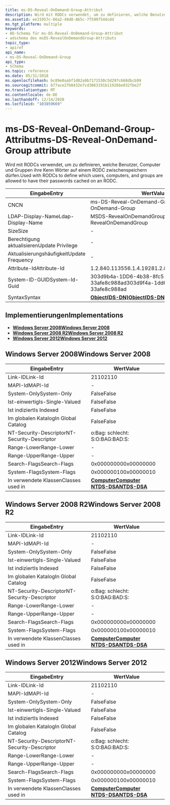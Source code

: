 ```yaml
---
title: ms-DS-Reveal-OnDemand-Group-Attribut
description: Wird mit RODCs verwendet, um zu definieren, welche Benutzer, Computer und Gruppen ihre Kenn Wörter auf einem RODC zwischenspeichern dürfen.
ms.assetid: ee31957c-66a2-49d8-865c-7f599754dcdd
ms.tgt_platform: multiple
keywords:
- AD-Schema für ms-DS-Reveal-OnDemand-Group-Attribut
- adschema des msDS-RevealOnDemandGroup-Attributs
topic_type:
- apiref
api_name:
- ms-DS-Reveal-OnDemand-Group
api_type:
- Schema
ms.topic: reference
ms.date: 05/31/2018
ms.openlocfilehash: bc89e0aabf1d82a9b7171530c5d297c668dbcb99
ms.sourcegitcommit: b77ace27b0432e7cd3863191b11926be032fbe2f
ms.translationtype: MT
ms.contentlocale: de-DE
ms.lasthandoff: 12/14/2020
ms.locfileid: "103859669"
---
```

# <a name="ms-ds-reveal-ondemand-group-attribute"></a><span data-ttu-id="c5d89-105">ms-DS-Reveal-OnDemand-Group-Attribut</span><span class="sxs-lookup"><span data-stu-id="c5d89-105">ms-DS-Reveal-OnDemand-Group attribute</span></span>

<span data-ttu-id="c5d89-106">Wird mit RODCs verwendet, um zu definieren, welche Benutzer, Computer und Gruppen ihre Kenn Wörter auf einem RODC zwischenspeichern dürfen.</span><span class="sxs-lookup"><span data-stu-id="c5d89-106">Used with RODCs to define which users, computers, and groups are allowed to have their passwords cached on an RODC.</span></span>



| <span data-ttu-id="c5d89-107">Eingabe</span><span class="sxs-lookup"><span data-stu-id="c5d89-107">Entry</span></span> | <span data-ttu-id="c5d89-108">Wert</span><span class="sxs-lookup"><span data-stu-id="c5d89-108">Value</span></span> |
|-------------------|-----------------------------------------|
| <span data-ttu-id="c5d89-109">CN</span><span class="sxs-lookup"><span data-stu-id="c5d89-109">CN</span></span>                | <span data-ttu-id="c5d89-110">ms-DS-Reveal-OnDemand-Gruppe</span><span class="sxs-lookup"><span data-stu-id="c5d89-110">ms-DS-Reveal-OnDemand-Group</span></span>             |
| <span data-ttu-id="c5d89-111">LDAP-Display-Name</span><span class="sxs-lookup"><span data-stu-id="c5d89-111">Ldap-Display-Name</span></span> | <span data-ttu-id="c5d89-112">MSDS-RevealOnDemandGroup</span><span class="sxs-lookup"><span data-stu-id="c5d89-112">msDS-RevealOnDemandGroup</span></span>                |
| <span data-ttu-id="c5d89-113">Size</span><span class="sxs-lookup"><span data-stu-id="c5d89-113">Size</span></span>              | \-                                      |
| <span data-ttu-id="c5d89-114">Berechtigung aktualisieren</span><span class="sxs-lookup"><span data-stu-id="c5d89-114">Update Privilege</span></span>  | \-                                      |
| <span data-ttu-id="c5d89-115">Aktualisierungshäufigkeit</span><span class="sxs-lookup"><span data-stu-id="c5d89-115">Update Frequency</span></span>  | \-                                      |
| <span data-ttu-id="c5d89-116">Attribute-Id</span><span class="sxs-lookup"><span data-stu-id="c5d89-116">Attribute-Id</span></span>      | <span data-ttu-id="c5d89-117">1.2.840.113556.1.4.1928</span><span class="sxs-lookup"><span data-stu-id="c5d89-117">1.2.840.113556.1.4.1928</span></span>                 |
| <span data-ttu-id="c5d89-118">System-ID-GUID</span><span class="sxs-lookup"><span data-stu-id="c5d89-118">System-Id-Guid</span></span>    | <span data-ttu-id="c5d89-119">303d9b4a-1DD6-4b38-8fc5-33afe8c988ad</span><span class="sxs-lookup"><span data-stu-id="c5d89-119">303d9f4a-1dd6-4b38-8fc5-33afe8c988ad</span></span>    |
| <span data-ttu-id="c5d89-120">Syntax</span><span class="sxs-lookup"><span data-stu-id="c5d89-120">Syntax</span></span>            | [<span data-ttu-id="c5d89-121">**Object(DS-DN)**</span><span class="sxs-lookup"><span data-stu-id="c5d89-121">**Object(DS-DN)**</span></span>](s-object-ds-dn.md) |



## <a name="implementations"></a><span data-ttu-id="c5d89-122">Implementierungen</span><span class="sxs-lookup"><span data-stu-id="c5d89-122">Implementations</span></span>

-   [<span data-ttu-id="c5d89-123">**Windows Server 2008**</span><span class="sxs-lookup"><span data-stu-id="c5d89-123">**Windows Server 2008**</span></span>](#windows-server-2008)
-   [<span data-ttu-id="c5d89-124">**Windows Server 2008 R2**</span><span class="sxs-lookup"><span data-stu-id="c5d89-124">**Windows Server 2008 R2**</span></span>](#windows-server-2008-r2)
-   [<span data-ttu-id="c5d89-125">**Windows Server 2012**</span><span class="sxs-lookup"><span data-stu-id="c5d89-125">**Windows Server 2012**</span></span>](#windows-server-2012)

## <a name="windows-server-2008"></a><span data-ttu-id="c5d89-126">Windows Server 2008</span><span class="sxs-lookup"><span data-stu-id="c5d89-126">Windows Server 2008</span></span>



| <span data-ttu-id="c5d89-127">Eingabe</span><span class="sxs-lookup"><span data-stu-id="c5d89-127">Entry</span></span> | <span data-ttu-id="c5d89-128">Wert</span><span class="sxs-lookup"><span data-stu-id="c5d89-128">Value</span></span> |
|------------------------|------------------------------------------------------------------------------------|
| <span data-ttu-id="c5d89-129">Link-ID</span><span class="sxs-lookup"><span data-stu-id="c5d89-129">Link-Id</span></span>                | <span data-ttu-id="c5d89-130">2110</span><span class="sxs-lookup"><span data-stu-id="c5d89-130">2110</span></span>                                                                               |
| <span data-ttu-id="c5d89-131">MAPI-Id</span><span class="sxs-lookup"><span data-stu-id="c5d89-131">MAPI-Id</span></span>                | \-                                                                                 |
| <span data-ttu-id="c5d89-132">System-Only</span><span class="sxs-lookup"><span data-stu-id="c5d89-132">System-Only</span></span>            | <span data-ttu-id="c5d89-133">False</span><span class="sxs-lookup"><span data-stu-id="c5d89-133">False</span></span>                                                                              |
| <span data-ttu-id="c5d89-134">Ist-einwertig</span><span class="sxs-lookup"><span data-stu-id="c5d89-134">Is-Single-Valued</span></span>       | <span data-ttu-id="c5d89-135">False</span><span class="sxs-lookup"><span data-stu-id="c5d89-135">False</span></span>                                                                              |
| <span data-ttu-id="c5d89-136">Ist indiziert</span><span class="sxs-lookup"><span data-stu-id="c5d89-136">Is Indexed</span></span>             | <span data-ttu-id="c5d89-137">False</span><span class="sxs-lookup"><span data-stu-id="c5d89-137">False</span></span>                                                                              |
| <span data-ttu-id="c5d89-138">Im globalen Katalog</span><span class="sxs-lookup"><span data-stu-id="c5d89-138">In Global Catalog</span></span>      | <span data-ttu-id="c5d89-139">False</span><span class="sxs-lookup"><span data-stu-id="c5d89-139">False</span></span>                                                                              |
| <span data-ttu-id="c5d89-140">NT-Security-Descriptor</span><span class="sxs-lookup"><span data-stu-id="c5d89-140">NT-Security-Descriptor</span></span> | <span data-ttu-id="c5d89-141">o:Bag: schlecht: S:</span><span class="sxs-lookup"><span data-stu-id="c5d89-141">O:BAG:BAD:S:</span></span>                                                                       |
| <span data-ttu-id="c5d89-142">Range-Lower</span><span class="sxs-lookup"><span data-stu-id="c5d89-142">Range-Lower</span></span>            | \-                                                                                 |
| <span data-ttu-id="c5d89-143">Range-Upper</span><span class="sxs-lookup"><span data-stu-id="c5d89-143">Range-Upper</span></span>            | \-                                                                                 |
| <span data-ttu-id="c5d89-144">Search-Flags</span><span class="sxs-lookup"><span data-stu-id="c5d89-144">Search-Flags</span></span>           | <span data-ttu-id="c5d89-145">0x00000000</span><span class="sxs-lookup"><span data-stu-id="c5d89-145">0x00000000</span></span>                                                                         |
| <span data-ttu-id="c5d89-146">System-Flags</span><span class="sxs-lookup"><span data-stu-id="c5d89-146">System-Flags</span></span>           | <span data-ttu-id="c5d89-147">0x00000010</span><span class="sxs-lookup"><span data-stu-id="c5d89-147">0x00000010</span></span>                                                                         |
| <span data-ttu-id="c5d89-148">In verwendete Klassen</span><span class="sxs-lookup"><span data-stu-id="c5d89-148">Classes used in</span></span>        | [<span data-ttu-id="c5d89-149">**Computer**</span><span class="sxs-lookup"><span data-stu-id="c5d89-149">**Computer**</span></span>](c-computer.md)<br/> [<span data-ttu-id="c5d89-150">**NTDS-DSA**</span><span class="sxs-lookup"><span data-stu-id="c5d89-150">**NTDS-DSA**</span></span>](c-ntdsdsa.md)<br/> |



## <a name="windows-server-2008-r2"></a><span data-ttu-id="c5d89-151">Windows Server 2008 R2</span><span class="sxs-lookup"><span data-stu-id="c5d89-151">Windows Server 2008 R2</span></span>



| <span data-ttu-id="c5d89-152">Eingabe</span><span class="sxs-lookup"><span data-stu-id="c5d89-152">Entry</span></span> | <span data-ttu-id="c5d89-153">Wert</span><span class="sxs-lookup"><span data-stu-id="c5d89-153">Value</span></span> |
|------------------------|------------------------------------------------------------------------------------|
| <span data-ttu-id="c5d89-154">Link-ID</span><span class="sxs-lookup"><span data-stu-id="c5d89-154">Link-Id</span></span>                | <span data-ttu-id="c5d89-155">2110</span><span class="sxs-lookup"><span data-stu-id="c5d89-155">2110</span></span>                                                                               |
| <span data-ttu-id="c5d89-156">MAPI-Id</span><span class="sxs-lookup"><span data-stu-id="c5d89-156">MAPI-Id</span></span>                | \-                                                                                 |
| <span data-ttu-id="c5d89-157">System-Only</span><span class="sxs-lookup"><span data-stu-id="c5d89-157">System-Only</span></span>            | <span data-ttu-id="c5d89-158">False</span><span class="sxs-lookup"><span data-stu-id="c5d89-158">False</span></span>                                                                              |
| <span data-ttu-id="c5d89-159">Ist-einwertig</span><span class="sxs-lookup"><span data-stu-id="c5d89-159">Is-Single-Valued</span></span>       | <span data-ttu-id="c5d89-160">False</span><span class="sxs-lookup"><span data-stu-id="c5d89-160">False</span></span>                                                                              |
| <span data-ttu-id="c5d89-161">Ist indiziert</span><span class="sxs-lookup"><span data-stu-id="c5d89-161">Is Indexed</span></span>             | <span data-ttu-id="c5d89-162">False</span><span class="sxs-lookup"><span data-stu-id="c5d89-162">False</span></span>                                                                              |
| <span data-ttu-id="c5d89-163">Im globalen Katalog</span><span class="sxs-lookup"><span data-stu-id="c5d89-163">In Global Catalog</span></span>      | <span data-ttu-id="c5d89-164">False</span><span class="sxs-lookup"><span data-stu-id="c5d89-164">False</span></span>                                                                              |
| <span data-ttu-id="c5d89-165">NT-Security-Descriptor</span><span class="sxs-lookup"><span data-stu-id="c5d89-165">NT-Security-Descriptor</span></span> | <span data-ttu-id="c5d89-166">o:Bag: schlecht: S:</span><span class="sxs-lookup"><span data-stu-id="c5d89-166">O:BAG:BAD:S:</span></span>                                                                       |
| <span data-ttu-id="c5d89-167">Range-Lower</span><span class="sxs-lookup"><span data-stu-id="c5d89-167">Range-Lower</span></span>            | \-                                                                                 |
| <span data-ttu-id="c5d89-168">Range-Upper</span><span class="sxs-lookup"><span data-stu-id="c5d89-168">Range-Upper</span></span>            | \-                                                                                 |
| <span data-ttu-id="c5d89-169">Search-Flags</span><span class="sxs-lookup"><span data-stu-id="c5d89-169">Search-Flags</span></span>           | <span data-ttu-id="c5d89-170">0x00000000</span><span class="sxs-lookup"><span data-stu-id="c5d89-170">0x00000000</span></span>                                                                         |
| <span data-ttu-id="c5d89-171">System-Flags</span><span class="sxs-lookup"><span data-stu-id="c5d89-171">System-Flags</span></span>           | <span data-ttu-id="c5d89-172">0x00000010</span><span class="sxs-lookup"><span data-stu-id="c5d89-172">0x00000010</span></span>                                                                         |
| <span data-ttu-id="c5d89-173">In verwendete Klassen</span><span class="sxs-lookup"><span data-stu-id="c5d89-173">Classes used in</span></span>        | [<span data-ttu-id="c5d89-174">**Computer**</span><span class="sxs-lookup"><span data-stu-id="c5d89-174">**Computer**</span></span>](c-computer.md)<br/> [<span data-ttu-id="c5d89-175">**NTDS-DSA**</span><span class="sxs-lookup"><span data-stu-id="c5d89-175">**NTDS-DSA**</span></span>](c-ntdsdsa.md)<br/> |



## <a name="windows-server-2012"></a><span data-ttu-id="c5d89-176">Windows Server 2012</span><span class="sxs-lookup"><span data-stu-id="c5d89-176">Windows Server 2012</span></span>



| <span data-ttu-id="c5d89-177">Eingabe</span><span class="sxs-lookup"><span data-stu-id="c5d89-177">Entry</span></span> | <span data-ttu-id="c5d89-178">Wert</span><span class="sxs-lookup"><span data-stu-id="c5d89-178">Value</span></span> |
|------------------------|------------------------------------------------------------------------------------|
| <span data-ttu-id="c5d89-179">Link-ID</span><span class="sxs-lookup"><span data-stu-id="c5d89-179">Link-Id</span></span>                | <span data-ttu-id="c5d89-180">2110</span><span class="sxs-lookup"><span data-stu-id="c5d89-180">2110</span></span>                                                                               |
| <span data-ttu-id="c5d89-181">MAPI-Id</span><span class="sxs-lookup"><span data-stu-id="c5d89-181">MAPI-Id</span></span>                | \-                                                                                 |
| <span data-ttu-id="c5d89-182">System-Only</span><span class="sxs-lookup"><span data-stu-id="c5d89-182">System-Only</span></span>            | <span data-ttu-id="c5d89-183">False</span><span class="sxs-lookup"><span data-stu-id="c5d89-183">False</span></span>                                                                              |
| <span data-ttu-id="c5d89-184">Ist-einwertig</span><span class="sxs-lookup"><span data-stu-id="c5d89-184">Is-Single-Valued</span></span>       | <span data-ttu-id="c5d89-185">False</span><span class="sxs-lookup"><span data-stu-id="c5d89-185">False</span></span>                                                                              |
| <span data-ttu-id="c5d89-186">Ist indiziert</span><span class="sxs-lookup"><span data-stu-id="c5d89-186">Is Indexed</span></span>             | <span data-ttu-id="c5d89-187">False</span><span class="sxs-lookup"><span data-stu-id="c5d89-187">False</span></span>                                                                              |
| <span data-ttu-id="c5d89-188">Im globalen Katalog</span><span class="sxs-lookup"><span data-stu-id="c5d89-188">In Global Catalog</span></span>      | <span data-ttu-id="c5d89-189">False</span><span class="sxs-lookup"><span data-stu-id="c5d89-189">False</span></span>                                                                              |
| <span data-ttu-id="c5d89-190">NT-Security-Descriptor</span><span class="sxs-lookup"><span data-stu-id="c5d89-190">NT-Security-Descriptor</span></span> | <span data-ttu-id="c5d89-191">o:Bag: schlecht: S:</span><span class="sxs-lookup"><span data-stu-id="c5d89-191">O:BAG:BAD:S:</span></span>                                                                       |
| <span data-ttu-id="c5d89-192">Range-Lower</span><span class="sxs-lookup"><span data-stu-id="c5d89-192">Range-Lower</span></span>            | \-                                                                                 |
| <span data-ttu-id="c5d89-193">Range-Upper</span><span class="sxs-lookup"><span data-stu-id="c5d89-193">Range-Upper</span></span>            | \-                                                                                 |
| <span data-ttu-id="c5d89-194">Search-Flags</span><span class="sxs-lookup"><span data-stu-id="c5d89-194">Search-Flags</span></span>           | <span data-ttu-id="c5d89-195">0x00000000</span><span class="sxs-lookup"><span data-stu-id="c5d89-195">0x00000000</span></span>                                                                         |
| <span data-ttu-id="c5d89-196">System-Flags</span><span class="sxs-lookup"><span data-stu-id="c5d89-196">System-Flags</span></span>           | <span data-ttu-id="c5d89-197">0x00000010</span><span class="sxs-lookup"><span data-stu-id="c5d89-197">0x00000010</span></span>                                                                         |
| <span data-ttu-id="c5d89-198">In verwendete Klassen</span><span class="sxs-lookup"><span data-stu-id="c5d89-198">Classes used in</span></span>        | [<span data-ttu-id="c5d89-199">**Computer**</span><span class="sxs-lookup"><span data-stu-id="c5d89-199">**Computer**</span></span>](c-computer.md)<br/> [<span data-ttu-id="c5d89-200">**NTDS-DSA**</span><span class="sxs-lookup"><span data-stu-id="c5d89-200">**NTDS-DSA**</span></span>](c-ntdsdsa.md)<br/> |



 

 





